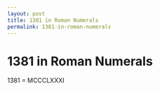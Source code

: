 ```yaml
---
layout: post
title: 1381 in Roman Numerals
permalink: 1381-in-roman-numerals
---
```


# 1381 in Roman Numerals

1381 = MCCCLXXXI
